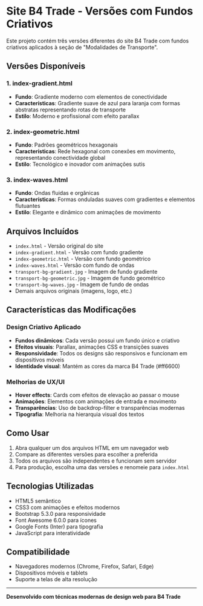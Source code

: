# Site B4 Trade - Versões com Fundos Criativos

Este projeto contém três versões diferentes do site B4 Trade com fundos criativos aplicados à seção de "Modalidades de Transporte".

## Versões Disponíveis

### 1. index-gradient.html
- **Fundo**: Gradiente moderno com elementos de conectividade
- **Características**: Gradiente suave de azul para laranja com formas abstratas representando rotas de transporte
- **Estilo**: Moderno e profissional com efeito parallax

### 2. index-geometric.html  
- **Fundo**: Padrões geométricos hexagonais
- **Características**: Rede hexagonal com conexões em movimento, representando conectividade global
- **Estilo**: Tecnológico e inovador com animações sutis

### 3. index-waves.html
- **Fundo**: Ondas fluidas e orgânicas
- **Características**: Formas onduladas suaves com gradientes e elementos flutuantes
- **Estilo**: Elegante e dinâmico com animações de movimento

## Arquivos Incluídos

- `index.html` - Versão original do site
- `index-gradient.html` - Versão com fundo gradiente
- `index-geometric.html` - Versão com fundo geométrico  
- `index-waves.html` - Versão com fundo de ondas
- `transport-bg-gradient.jpg` - Imagem de fundo gradiente
- `transport-bg-geometric.jpg` - Imagem de fundo geométrico
- `transport-bg-waves.jpg` - Imagem de fundo de ondas
- Demais arquivos originais (imagens, logo, etc.)

## Características das Modificações

### Design Criativo Aplicado
- **Fundos dinâmicos**: Cada versão possui um fundo único e criativo
- **Efeitos visuais**: Parallax, animações CSS e transições suaves
- **Responsividade**: Todos os designs são responsivos e funcionam em dispositivos móveis
- **Identidade visual**: Mantém as cores da marca B4 Trade (#ff6600)

### Melhorias de UX/UI
- **Hover effects**: Cards com efeitos de elevação ao passar o mouse
- **Animações**: Elementos com animações de entrada e movimento
- **Transparências**: Uso de backdrop-filter e transparências modernas
- **Tipografia**: Melhoria na hierarquia visual dos textos

## Como Usar

1. Abra qualquer um dos arquivos HTML em um navegador web
2. Compare as diferentes versões para escolher a preferida
3. Todos os arquivos são independentes e funcionam sem servidor
4. Para produção, escolha uma das versões e renomeie para `index.html`

## Tecnologias Utilizadas

- HTML5 semântico
- CSS3 com animações e efeitos modernos
- Bootstrap 5.3.0 para responsividade
- Font Awesome 6.0.0 para ícones
- Google Fonts (Inter) para tipografia
- JavaScript para interatividade

## Compatibilidade

- Navegadores modernos (Chrome, Firefox, Safari, Edge)
- Dispositivos móveis e tablets
- Suporte a telas de alta resolução

---

**Desenvolvido com técnicas modernas de design web para B4 Trade**

